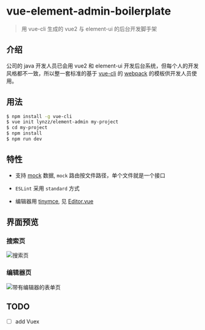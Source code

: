 # vue-element-admin-boilerplate

> 用 vue-cli 生成的 vue2 与 element-ui 的后台开发脚手架

## 介绍

公司的 java 开发人员已会用 vue2 和 element-ui 开发后台系统，但每个人的开发风格都不一致，所以整一套标准的基于 [vue-cli](https://github.com/vuejs/vue-cli) 的 [webpack](https://github.com/vuejs-templates/webpack) 的模板供开发人员使用。

## 用法

``` bash
$ npm install -g vue-cli
$ vue init lynzz/element-admin my-project
$ cd my-project
$ npm install
$ npm run dev
```

## 特性

- 支持 [mock](http://mockjs.com/) 数据, `mock` 路由按文件路径，单个文件就是一个接口

- `ESLint` 采用 `standard` 方式

- 编辑器用 [tinymce](https://www.tinymce.com/), 见 [Editor.vue](https://github.com/lynzz/element-admin/blob/master/template/src/components/Editor.vue)


## 界面预览

### 搜索页

![搜索页](https://raw.githubusercontent.com/lynzz/element-admin/master/screenshot/search.jpg)

### 编辑器页

![带有编辑器的表单页](https://raw.githubusercontent.com/lynzz/element-admin/master/screenshot/form.jpg)

## TODO

- [ ] add Vuex
